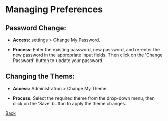 # Managing Preferences
## Password Change:
* **Access:** settings > Change My Password.

* **Process:** Enter the existing password, new password, and re-enter the new password in the appropriate input fields. Then click on the 'Change Password' button to update your password.

## Changing the Thems:
* **Access:** Administration > Change My Theme.

* **Process:** Select the required theme from the drop-down menu, then click on the 'Save' button to apply the theme changes.


[Back](https://github.com/hmislk/hmis/wiki/User-Manual)